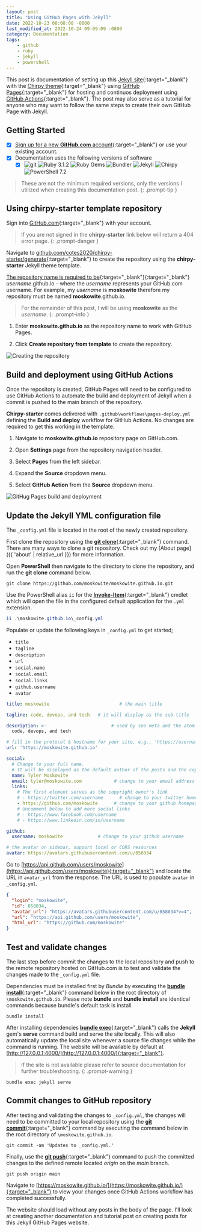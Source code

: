 ```yaml
---
layout: post
title: "Using GitHub Pages with Jekyll"
date: 2022-10-23 08:08:08 -0800
last_modified_at: 2022-10-24 09:09:09 -0800
category: Documentation
tags:
    - github
    - ruby
    - jekyll
    - powershell
---
```

This post is documentation of setting up this [Jekyll site](https://jekyllrb.com/){:target="_blank"} with the [Chirpy theme](https://chirpy.cotes.page/){:target="_blank"} using [GitHub Pages](https://docs.github.com/en/pages){:target="_blank"} for hosting and continuos deployment using [GitHub Actions](https://docs.github.com/en/actions){:target="_blank"}. The post may also serve as a tutorial for anyone who may want to follow the same steps to create their own GitHub Page with Jekyll. 

## Getting Started

- [X] [Sign up for a new **GitHub.com** account](https://docs.github.com/en/get-started/signing-up-for-github/signing-up-for-a-new-github-account){:target="_blank"} or use your existing account.
- [X] Documentation uses the following versions of software
  - [X] ![git](https://img.shields.io/badge/git-2.38.1-orange) ![Ruby 3.1.2](https://img.shields.io/badge/Ruby-3.1.2-red) ![Ruby Gems](https://img.shields.io/badge/Ruby%20Gems-4.3.0-red) ![Bundler](https://img.shields.io/badge/Bundler-2.3.24-blue) ![Jekyll](https://img.shields.io/badge/Jekyll-4.3.0-lightblue) ![Chirpy](https://img.shields.io/badge/Chirpy-4.3.0-green) ![PowerShell 7.2](https://img.shields.io/badge/PowerShell-7.2.6-blue)

> These are not the minimum required versions, only the versions I utilized when creating this documentation post.
{: .prompt-tip }

## Using chirpy-starter template repository

Sign into [GitHub.com](https://github.com){:target="_blank"} with your account.

> If you are not signed in the **chirpy-starter** link below will return a 404 error page.
{: .prompt-danger }

Navigate to [github.com/cotes2020/chirpy-starter/generate](https://github.com/cotes2020/chirpy-starter/generate){:target="_blank"} to create the repository using the **chirpy-starter** Jekyll theme template. 

[The repository name is required to be](https://docs.github.com/en/pages/getting-started-with-github-pages/about-github-pages#types-of-github-pages-sites){:target="_blank"}{:target="_blank"} *username*.github.io - where the *username* represents your GitHub.com username. For example, my *username* is **moskowite** therefore my repository must be named **moskowite**.github.io.

> For the remainder of this post, I will be using **moskowite** as the *username*.
{: .prompt-info }

1. Enter **moskowite.github.io** as the repository name to work with GitHub Pages.

2. Click **Create repository from template** to create the repository.

![Creating the repository](/assets/img/create-repo-from-chirpy-starter.png)

## Build and deployment using GitHub Actions

Once the repository is created, GitHub Pages will need to be configured to use GitHub Actions to automate the build and deployment of Jekyll when a commit is pushed to the main branch of the repository. 

**Chirpy-starter** comes delivered with `.github\workflows\pages-deploy.yml` defining the **Build and deploy** workflow for GitHub Actions. No changes are required to get this working in the template.

1. Navigate to **moskowite.github.io** repository page on GitHub.com.

2. Open **Settings** page from the repository navigation header.

3. Select **Pages** from the left sidebar.

4. Expand the **Source** dropdown menu.

5. Select **GitHub Action** from the **Source** dropdown menu. 

![GitHug Pages build and deployment](/assets/img/github-pages-build-and-deployment.png)

## Update the Jekyll YML configuration file

The `_config.yml` file is located in the root of the newly created repository.

First clone the repository using the [**git clone**](https://www.git-scm.com/docs/git-clone){:target="_blank"} command. There are many ways to clone a git repository. Check out my [About page]({{ 'about' | relative_url }}) for more information.

Open **PowerShell** then navigate to the directory to clone the repository, and run the **git clone** command below.

```console
git clone https://github.com/moskowite/moskowite.github.io.git
```
Use the PowerShell alias `ii` for the [**Invoke-Item**](https://learn.microsoft.com/powershell/module/microsoft.powershell.management/invoke-item?view=powershell-7.2){:target="_blank"} cmdlet which will open the file in the configured default application for the `.yml` extension. 

```powershell
ii .\moskowite.github.io\_config.yml
```

Populate or update the following keys in `_config.yml` to get started;
- `title` 
- `tagline` 
- `description` 
- `url` 
- `social.name`
- `social.email`
- `social.links`
- `github.username`
- `avatar`

```yml
title: moskowite                          # the main title

tagline: code, devops, and tech   # it will display as the sub-title

description: >-                        # used by seo meta and the atom feed
  code, devops, and tech

# fill in the protocol & hostname for your site, e.g., 'https://username.github.io'
url: 'https://moskowite.github.io'

social:
  # Change to your full name.
  # It will be displayed as the default author of the posts and the copyright owner in the Footer
  name: Tyler Moskowite
  email: tyler@moskowite.com            # change to your email address
  links:
    # The first element serves as the copyright owner's link
    # - https://twitter.com/username      # change to your twitter homepage
    - https://github.com/moskowite      # change to your github homepage
    # Uncomment below to add more social links
    # - https://www.facebook.com/username
    # - https://www.linkedin.com/in/username

github:
  username: moskowite             # change to your github username

# the avatar on sidebar, support local or CORS resources
avatar: https://avatars.githubusercontent.com/u/858034
```

Go to [https://api.github.com/users/moskowite](https://api.github.com/users/moskowite){:target="_blank"} and locate the URL in `avatar_url` from the response. The URL is used to populate `avatar`  in `_config.yml`.

```json
{
  "login": "moskowite",
  "id": 858034,
  "avatar_url": "https://avatars.githubusercontent.com/u/858034?v=4",
  "url": "https://api.github.com/users/moskowite",
  "html_url": "https://github.com/moskowite"
}
```

## Test and validate changes

The last step before commit the changes to the local repository and push to the remote repository hosted on GitHub.com is to test and validate the changes made to the `_config.yml` file.

Dependencies must be installed first by *Bundle* by executing the [**bundle install**](https://bundler.io/v2.3/man/bundle-install.1.html){:target="_blank"} command below in the root directory of `\moskowite.github.io`. Please note **bundle** and **bundle install** are identical commands because bundle's default task is install.

```console
bundle install
```

After installing dependencies [**bundle exec**](https://bundler.io/v2.3/man/bundle-exec.1.html){:target="_blank"} calls the **Jekyll** gem's **serve** command build and serve the site locally. This will also automatically update the local site whenever a source file changes while the command is running. The website will be available by default at [http://127.0.0.1:4000/](http://127.0.0.1:4000/){:target="_blank"}. 

> If the site is not available please refer to source documentation for further troubleshooting.
{: .prompt-warning }

```console
bundle exec jekyll serve
```
## Commit changes to GitHub repository

After testing and validating the changes to `_config.yml`, the changes will need to be committed to your local repository using the [**git commit**](https://git-scm.com/docs/git-commit){:target="_blank"} command by executing the command below in the root directory of `\moskowite.github.io`. 

```console
git commit -am 'Updates to _config.yml.'
```

Finally, use the [**git push**](https://git-scm.com/docs/git-push){:target="_blank"} command to push the committed changes to the defined remote located *origin* on the *main* branch.

```console
git push origin main
```

Navigate to [https://moskowite.github.io/](https://moskowite.github.io/){:target="_blank"} to view your changes once GitHub Actions workflow has completed successfully.

The website should load without any posts in the body of the page. I'll look at creating another documentation and tutorial post on creating posts for this Jekyll GitHub Pages website.